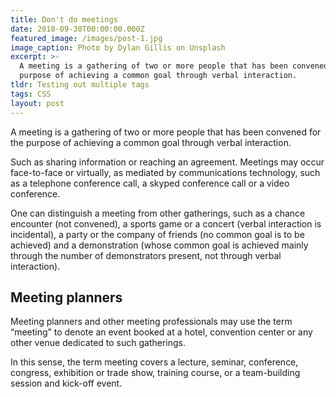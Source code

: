 ```yaml
---
title: Don't do meetings
date: 2018-09-30T00:00:00.000Z
featured_image: /images/post-1.jpg
image_caption: Photo by Dylan Gillis on Unsplash
excerpt: >-
  A meeting is a gathering of two or more people that has been convened for the
  purpose of achieving a common goal through verbal interaction.
tldr: Testing out multiple tags
tags: CSS
layout: post
---
```


A meeting is a gathering of two or more people that has been convened for the purpose of achieving a common goal through verbal interaction.

Such as sharing information or reaching an agreement. Meetings may occur face-to-face or virtually, as mediated by communications technology, such as a telephone conference call, a skyped conference call or a video conference.

One can distinguish a meeting from other gatherings, such as a chance encounter (not convened), a sports game or a concert (verbal interaction is incidental), a party or the company of friends (no common goal is to be achieved) and a demonstration (whose common goal is achieved mainly through the number of demonstrators present, not through verbal interaction).

## Meeting planners

Meeting planners and other meeting professionals may use the term “meeting” to denote an event booked at a hotel, convention center or any other venue dedicated to such gatherings.

In this sense, the term meeting covers a lecture, seminar, conference, congress, exhibition or trade show, training course, or a team-building session and kick-off event.
